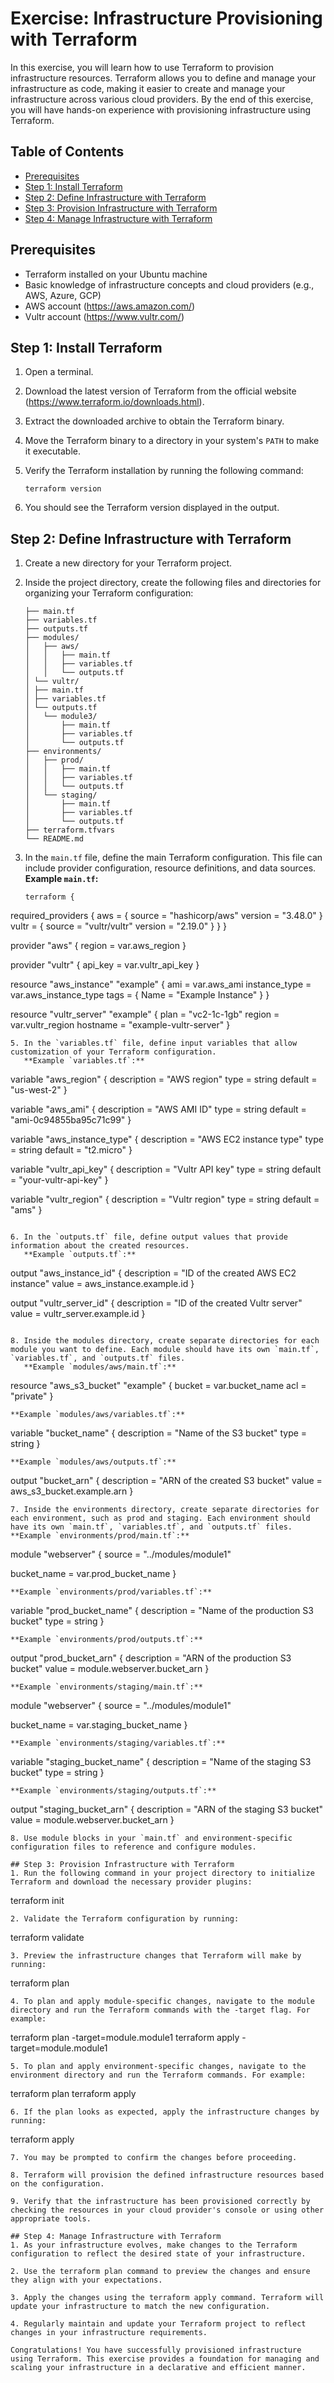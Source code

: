 # Exercise: Infrastructure Provisioning with Terraform

In this exercise, you will learn how to use Terraform to provision infrastructure resources. Terraform allows you to define and manage your infrastructure as code, making it easier to create and manage your infrastructure across various cloud providers. By the end of this exercise, you will have hands-on experience with provisioning infrastructure using Terraform.

## Table of Contents

- [Prerequisites](#prerequisites)
- [Step 1: Install Terraform](#step-1-install-terraform)
- [Step 2: Define Infrastructure with Terraform](#step-2-define-infrastructure-with-terraform)
- [Step 3: Provision Infrastructure with Terraform](#step-3-provision-infrastructure-with-terraform)
- [Step 4: Manage Infrastructure with Terraform](#step-4-manage-infrastructure-with-terraform)

## Prerequisites

- Terraform installed on your Ubuntu machine
- Basic knowledge of infrastructure concepts and cloud providers (e.g., AWS, Azure, GCP)
- AWS account (https://aws.amazon.com/)
- Vultr account (https://www.vultr.com/)

## Step 1: Install Terraform

1. Open a terminal.

2. Download the latest version of Terraform from the official website (https://www.terraform.io/downloads.html).

3. Extract the downloaded archive to obtain the Terraform binary.

4. Move the Terraform binary to a directory in your system's `PATH` to make it executable.

5. Verify the Terraform installation by running the following command:
   ```
   terraform version
   ```
7. You should see the Terraform version displayed in the output.

## Step 2: Define Infrastructure with Terraform
1. Create a new directory for your Terraform project.

2. Inside the project directory, create the following files and directories for organizing your Terraform configuration:

   ```
   ├── main.tf
   ├── variables.tf
   ├── outputs.tf
   ├── modules/
   │   ├── aws/
   │   │   ├── main.tf
   │   │   ├── variables.tf
   │   │   └── outputs.tf
   │ └── vultr/
   │ ├── main.tf
   │ ├── variables.tf
   │ └── outputs.tf
   │   └── module3/
   │       ├── main.tf
   │       ├── variables.tf
   │       └── outputs.tf
   ├── environments/
   │   ├── prod/
   │   │   ├── main.tf
   │   │   ├── variables.tf
   │   │   └── outputs.tf
   │   └── staging/
   │       ├── main.tf
   │       ├── variables.tf
   │       └── outputs.tf
   ├── terraform.tfvars
   └── README.md
   ```

3. In the `main.tf` file, define the main Terraform configuration. This file can include provider configuration, resource definitions, and data sources.
   **Example `main.tf`:**
   ```
   terraform {
  required_providers {
    aws = {
      source  = "hashicorp/aws"
      version = "3.48.0"
    }
    vultr = {
      source  = "vultr/vultr"
      version = "2.19.0"
    }
  }
}

provider "aws" {
  region = var.aws_region
}

provider "vultr" {
  api_key = var.vultr_api_key
}

resource "aws_instance" "example" {
  ami           = var.aws_ami
  instance_type = var.aws_instance_type
  tags = {
    Name = "Example Instance"
  }
}

resource "vultr_server" "example" {
  plan     = "vc2-1c-1gb"
  region   = var.vultr_region
  hostname = "example-vultr-server"
}
```
5. In the `variables.tf` file, define input variables that allow customization of your Terraform configuration.
   **Example `variables.tf`:**

   ```
variable "aws_region" {
  description = "AWS region"
  type        = string
  default     = "us-west-2"
}

variable "aws_ami" {
  description = "AWS AMI ID"
  type        = string
  default     = "ami-0c94855ba95c71c99"
}

variable "aws_instance_type" {
  description = "AWS EC2 instance type"
  type        = string
  default     = "t2.micro"
}

variable "vultr_api_key" {
  description = "Vultr API key"
  type        = string
  default     = "your-vultr-api-key"
}

variable "vultr_region" {
  description = "Vultr region"
  type        = string
  default     = "ams"
}
```

6. In the `outputs.tf` file, define output values that provide information about the created resources.
   **Example `outputs.tf`:**
   ```
output "aws_instance_id" {
  description = "ID of the created AWS EC2 instance"
  value       = aws_instance.example.id
}

output "vultr_server_id" {
  description = "ID of the created Vultr server"
  value       = vultr_server.example.id
}
```

8. Inside the modules directory, create separate directories for each module you want to define. Each module should have its own `main.tf`, `variables.tf`, and `outputs.tf` files.
   **Example `modules/aws/main.tf`:**
   ```
   resource "aws_s3_bucket" "example" {
   bucket = var.bucket_name
   acl    = "private"
   }
   ```
   **Example `modules/aws/variables.tf`:**
   ```
   variable "bucket_name" {
   description = "Name of the S3 bucket"
   type        = string
   }
   ```
   **Example `modules/aws/outputs.tf`:**
   ```
   output "bucket_arn" {
   description = "ARN of the created S3 bucket"
   value       = aws_s3_bucket.example.arn
   }
   ```
7. Inside the environments directory, create separate directories for each environment, such as prod and staging. Each environment should have its own `main.tf`, `variables.tf`, and `outputs.tf` files.
   **Example `environments/prod/main.tf`:**
   ```
   module "webserver" {
   source = "../modules/module1"

   bucket_name = var.prod_bucket_name
   }
   ```
   **Example `environments/prod/variables.tf`:**
   ```
   variable "prod_bucket_name" {
   description = "Name of the production S3 bucket"
   type        = string
   }
   ```
   **Example `environments/prod/outputs.tf`:**
   ```
   output "prod_bucket_arn" {
   description = "ARN of the production S3 bucket"
   value       = module.webserver.bucket_arn
   }
   ```
   **Example `environments/staging/main.tf`:**
   ```
   module "webserver" {
   source = "../modules/module1"

   bucket_name = var.staging_bucket_name
   }
   ```
   **Example `environments/staging/variables.tf`:**
   ```
   variable "staging_bucket_name" {
   description = "Name of the staging S3 bucket"
   type        = string
   }
   ```
   **Example `environments/staging/outputs.tf`:**
   ```
   output "staging_bucket_arn" {
   description = "ARN of the staging S3 bucket"
   value       = module.webserver.bucket_arn
   }
   ```
8. Use module blocks in your `main.tf` and environment-specific configuration files to reference and configure modules.

## Step 3: Provision Infrastructure with Terraform
1. Run the following command in your project directory to initialize Terraform and download the necessary provider plugins:
   ```
   terraform init
   ```
2. Validate the Terraform configuration by running:
   ```
   terraform validate
   ```
3. Preview the infrastructure changes that Terraform will make by running:
   ```
   terraform plan
   ```
4. To plan and apply module-specific changes, navigate to the module directory and run the Terraform commands with the -target flag. For example:
   ```
   terraform plan -target=module.module1
   terraform apply -target=module.module1
   ```
5. To plan and apply environment-specific changes, navigate to the environment directory and run the Terraform commands. For example:
   ```
   terraform plan
   terraform apply
   ```
6. If the plan looks as expected, apply the infrastructure changes by running:
   ```
   terraform apply
   ```
7. You may be prompted to confirm the changes before proceeding.

8. Terraform will provision the defined infrastructure resources based on the configuration.

9. Verify that the infrastructure has been provisioned correctly by checking the resources in your cloud provider's console or using other appropriate tools.

## Step 4: Manage Infrastructure with Terraform
1. As your infrastructure evolves, make changes to the Terraform configuration to reflect the desired state of your infrastructure.

2. Use the terraform plan command to preview the changes and ensure they align with your expectations.

3. Apply the changes using the terraform apply command. Terraform will update your infrastructure to match the new configuration.

4. Regularly maintain and update your Terraform project to reflect changes in your infrastructure requirements.

Congratulations! You have successfully provisioned infrastructure using Terraform. This exercise provides a foundation for managing and scaling your infrastructure in a declarative and efficient manner.
